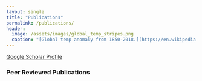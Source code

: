 ```yaml
---
layout: single
title: "Publications"
permalink: /publications/
header:
  image: /assets/images/global_temp_stripes.png
  caption: "[Global temp anomaly from 1850-2018.](https://en.wikipedia.org/wiki/Warming_stripes)"
---
```


[Google Scholar Profile](https://scholar.google.com/citations?user=7U3g940AAAAJ&hl=pt-BR&oi=ao)


### Peer Reviewed Publications

[mail]: mailto:cesar.rocha@usp.br
